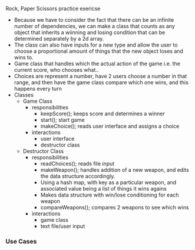 Rock, Paper Scissors practice  exericse


* Because we have to consider the fact that there can be an infinite number of dependencies, we can make a class that
counts as any object that inherits a wiinning and losing condition that can be determined separately by a 2d array.
* The class can also have inputs for a new type  and allow the user to choose a proportional amount of things that the 
new object loses and wins to.
* Game class that handles which the actual action of the game i.e. the current score, who chooses what..
* Choices are represent a number, have 2 users choose a number in that range, and then have the game class compare which 
one wins, and this happens every turn
* Classes
    * Game Class
        * responsibilities
            * keepScore(); keeps score and determines a winner
            * start(); start game
            * makeChoice(); reads user interface and assigns a choice
        * interactions
            * user interface
            * destructor class   
    * Destructor Class
        * responsibilities
            * readChoices(); reads file input
            * makeWeapon(); handles addition of a new weapon, and edits the data structure accordingly.
            * Using a hash map, with key as a particular weapon, and associated value being a list of things it wins agains
            * Makes data structure with win/lose conditioning for each weapon
            * compareWeapons(); compares 2 weapons to see which wins
        * interactions
            * game class
            * text file/user input
  
### Use Cases

